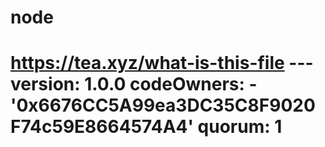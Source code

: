 # node
# https://tea.xyz/what-is-this-file --- version: 1.0.0 codeOwners:   - '0x6676CC5A99ea3DC35C8F9020F74c59E8664574A4' quorum: 1
